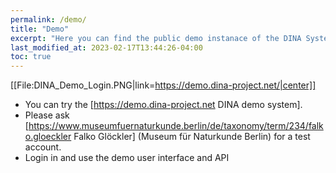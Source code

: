 ```yaml
---
permalink: /demo/
title: "Demo"
excerpt: "Here you can find the public demo instanace of the DINA System"
last_modified_at: 2023-02-17T13:44:26-04:00
toc: true
---
```


[[File:DINA_Demo_Login.PNG|link=https://demo.dina-project.net/|center]]
* You can try the [https://demo.dina-project.net DINA demo system].
* Please ask [https://www.museumfuernaturkunde.berlin/de/taxonomy/term/234/falko.gloeckler Falko Glöckler] (Museum für Naturkunde Berlin) for a test account.
* Login in and use the demo user interface and API

